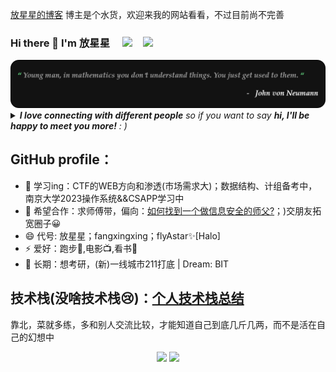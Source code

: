 [放星星的博客](https://flyastar.top/) 博主是个水货，欢迎来我的网站看看，不过目前尚不完善

<!-- 打招呼 访问次数 社交媒体账号 -->
### Hi there 👋  I'm 放星星  &emsp;<a href="https://blog.csdn.net/m0_60633517" target="_blank" alt="CSDN" title="CSDN"><img src="https://img.icons8.com/material/48/000000/csdn.png" width="30px"/></a>&emsp;<a href="https://space.bilibili.com/393236497" target="_blank" alt="Bilibili" title="Bilibili"><img src="https://user-images.githubusercontent.com/29084184/166415345-91925d37-c66f-448f-8d75-c8355fe0b692.png" width="30px"/></a>


<!--  数学你不是理解了它，只是习惯了它-->
<img src="./assets/von.png">
 <!-- 友好的展开 -->
<details><summary><em><b>I love connecting with different people</b> so if you want to say <b>hi, I'll be happy to meet you more!</b> : )</em></summary>
• 本有机会去开飞机✈️，maybe差10多分，本科一般，但相比发挥失常/复读等等还是幸运的
<br>• 不惜喧闹，不擅长罢
 <br>• 对CS感兴趣，但是自制力不行
</details>  


 <!-- 个人介绍 -->


<h2>GitHub profile：</h2>

- 🌱 学习ing：CTF的WEB方向和渗透(市场需求大)；数据结构、计组备考中，南京大学2023操作系统&&CSAPP学习中
- 👯 希望合作：求师傅带，偏向：[如何找到一个做信息安全的师父?](https://www.zhihu.com/question/473311505/answer/2010587795)；)交朋友拓宽圈子😀
- 😄 代号: 放星星；fangxingxing；flyAstar✨[Halo]
- ⚡ 爱好：跑步🏃,电影📺,看书📖
- 🔭 长期：想考研，(新)一线城市211打底 | Dream: BIT


 <!-- 技术栈 -->
## 技术栈(没啥技术栈:cry:)：[个人技术栈总结](https://flyastar.top/2023/05/14/%E4%B8%AA%E4%BA%BA%E6%8A%80%E6%9C%AF%E6%A0%88%E6%80%BB%E7%BB%93/)
靠北，菜就多练，多和别人交流比较，才能知道自己到底几斤几两，而不是活在自己的幻想中


 <!-- Github等级||语言占比 -->
<div align="center"> <img height="137px" src="https://github-readme-stats.vercel.app/api?username=flyAstar&hide_title=true&hide_border=true&show_icons=trueline_height=21&text_color=000&icon_color=000&bg_color=0,ea6161,ffc64d,fffc4d,52fa5a&theme=tokyonight" />
<img src="https://github-readme-stats.vercel.app/api/top-langs/?username=flyAstar&hide_title=true&hide_border=true&layout=compact&langs_count=6&text_color=000&icon_color=fff&bg_color=0,52fa5a,4dfcff,c64dff&theme=radical" />
</div>


<!--
Overview参考，放在下面注释里了：
https://github.com/sun0225SUN （花哨，介绍，GitHub展板）
https://github.com/Charmve （展开栏）
https://github.com/scotch-io/All-Github-Emoji-Icons （icon）
-->
